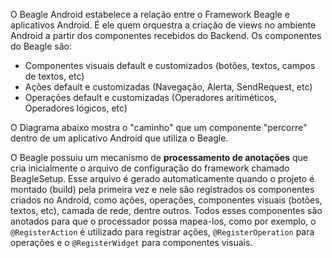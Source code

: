 O Beagle Android estabelece a relação entre o Framework Beagle e aplicativos Android. 
É ele quem orquestra a criação de views no ambiente Android a partir dos componentes recebidos do Backend.
Os componentes do Beagle são:
* Componentes visuais default e customizados (botões, textos, campos de textos, etc)
* Ações default e customizadas (Navegação, Alerta, SendRequest, etc)
* Operações default e customizadas (Operadores aritiméticos, Operadores lógicos, etc)

O Diagrama abaixo mostra o "caminho" que um componente "percorre" dentro de um aplicativo Android que utiliza o Beagle.

O Beagle possuiu um mecanismo de **processamento de anotações** que cria inicialmente o arquivo de configuração do framework chamado BeagleSetup. Esse arquivo é gerado automaticamente quando o projeto é montado (build) pela primeira vez e nele são registrados os componentes criados no Android, como ações, operações, componentes visuais (botões, textos, etc), camada de rede, dentre outros. Todos esses componentes são anotados para que o processador possa mapea-los, como por exemplo, o `@RegisterAction` é utilizado para registrar ações, `@RegisterOperation` para operações e o `@RegisterWidget` para componentes visuais.
